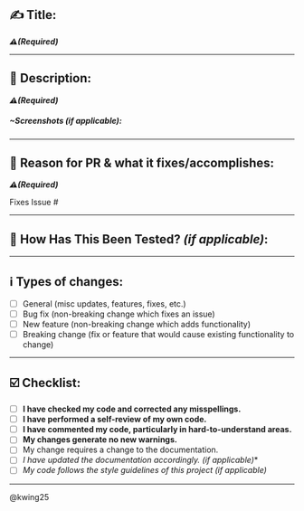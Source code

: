 ## ✍️ **Title:**
***⚠️(Required)***
<!--- Provide a general summary of your changes in the Title above -->

---
## 📝 Description:
***⚠️(Required)***
<!--- Describe your changes in detail -->

##### ~Screenshots *(if applicable)*:

---
## 🤔 Reason for PR & what it fixes/accomplishes: 
***⚠️(Required)***
<!--- Why is this change required? What problem does it solve? -->
<!--- If it fixes an open issue, please link to the issue here. -->
Fixes Issue #

---
## 🧮 How Has This Been Tested? *(if applicable)*: 
<!--- Please describe in detail how you tested your changes. -->
<!--- Include details of your testing environment, and the tests you ran to -->
<!--- see how your change affects other areas of the code, etc. -->

---
## ℹ️ Types of changes:
<!--- What types of changes does your code introduce? Put an `x` in all the boxes that apply: -->
- [ ] General (misc updates, features, fixes, etc.)
- [ ] Bug fix (non-breaking change which fixes an issue)
- [ ] New feature (non-breaking change which adds functionality)
- [ ] Breaking change (fix or feature that would cause existing functionality to change)

---
## ☑️ Checklist:
<!--- Go over all the following points, and put an `x` in all the boxes that apply. -->
<!--- If you're unsure about any of these, don't hesitate to ask. We're here to help! -->
- [ ] **I have checked my code and corrected any misspellings.**
- [ ] **I have performed a self-review of my own code.**
- [ ] **I have commented my code, particularly in hard-to-understand areas.**
- [ ] **My changes generate no new warnings.**
- [ ] My change requires a change to the documentation. 
- [ ] *I have updated the documentation accordingly. (if applicable)**
- [ ] *My code follows the style guidelines of this project (if applicable)*

---
@kwing25
